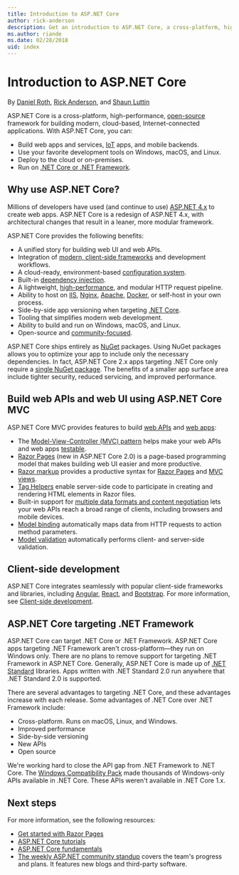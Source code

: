 ```yaml
---
title: Introduction to ASP.NET Core
author: rick-anderson
description: Get an introduction to ASP.NET Core, a cross-platform, high-performance, open-source framework for building modern, cloud-based, Internet-connected applications.
ms.author: riande
ms.date: 02/28/2018
uid: index
---
```

# Introduction to ASP.NET Core

By [Daniel Roth](https://github.com/danroth27), [Rick Anderson](https://twitter.com/RickAndMSFT), and [Shaun Luttin](https://twitter.com/dicshaunary)

ASP.NET Core is a cross-platform, high-performance, [open-source](https://github.com/aspnet/home) framework for building modern, cloud-based, Internet-connected applications. With ASP.NET Core, you can:

* Build web apps and services, [IoT](https://www.microsoft.com/internet-of-things/) apps, and mobile backends.
* Use your favorite development tools on Windows, macOS, and Linux.
* Deploy to the cloud or on-premises.
* Run on [.NET Core or .NET Framework](https://docs.microsoft.com/dotnet/articles/standard/choosing-core-framework-server).

## Why use ASP.NET Core?

Millions of developers have used (and continue to use) [ASP.NET 4.x](https://docs.microsoft.com/aspnet/overview) to create web apps. ASP.NET Core is a redesign of ASP.NET 4.x, with architectural changes that result in a leaner, more modular framework.

ASP.NET Core provides the following benefits:

* A unified story for building web UI and web APIs.
* Integration of [modern, client-side frameworks](xref:client-side/index) and development workflows.
* A cloud-ready, environment-based [configuration system](xref:fundamentals/configuration/index).
* Built-in [dependency injection](xref:fundamentals/dependency-injection).
* A lightweight, [high-performance](https://github.com/aspnet/benchmarks), and modular HTTP request pipeline.
* Ability to host on [IIS](xref:host-and-deploy/iis/index), [Nginx](xref:host-and-deploy/linux-nginx), [Apache](xref:host-and-deploy/linux-apache), [Docker](xref:host-and-deploy/docker/index), or self-host in your own process.
* Side-by-side app versioning when targeting [.NET Core](https://docs.microsoft.com/dotnet/articles/standard/choosing-core-framework-server).
* Tooling that simplifies modern web development.
* Ability to build and run on Windows, macOS, and Linux.
* Open-source and [community-focused](https://live.asp.net/).

ASP.NET Core ships entirely as [NuGet](https://www.nuget.org/) packages. Using NuGet packages allows you to optimize your app to include only the necessary dependencies. In fact, ASP.NET Core 2.x apps targeting .NET Core only require a [single NuGet package](xref:fundamentals/metapackage). The benefits of a smaller app surface area include tighter security, reduced servicing, and improved performance.

## Build web APIs and web UI using ASP.NET Core MVC

ASP.NET Core MVC provides features to build [web APIs](xref:tutorials/index#build-web-apis) and [web apps](xref:tutorials/index#build-web-apps):

* The [Model-View-Controller (MVC) pattern](xref:mvc/overview) helps make your web APIs and web apps [testable](xref:test/index).
* [Razor Pages](xref:razor-pages/index) (new in ASP.NET Core 2.0) is a page-based programming model that makes building web UI easier and more productive.
* [Razor markup](xref:mvc/views/razor) provides a productive syntax for [Razor Pages](xref:razor-pages/index) and [MVC views](xref:mvc/views/overview).
* [Tag Helpers](xref:mvc/views/tag-helpers/intro) enable server-side code to participate in creating and rendering HTML elements in Razor files.
* Built-in support for [multiple data formats and content negotiation](xref:web-api/advanced/formatting) lets your web APIs reach a broad range of clients, including browsers and mobile devices.
* [Model binding](xref:mvc/models/model-binding) automatically maps data from HTTP requests to action method parameters.
* [Model validation](xref:mvc/models/validation) automatically performs client- and server-side validation.

## Client-side development

ASP.NET Core integrates seamlessly with popular client-side frameworks and libraries, including [Angular](xref:spa/angular), [React](xref:spa/react), and [Bootstrap](xref:client-side/bootstrap). For more information, see [Client-side development](xref:client-side/index).

## ASP.NET Core targeting .NET Framework

ASP.NET Core can target .NET Core or .NET Framework. ASP.NET Core apps targeting .NET Framework aren't cross-platform&mdash;they run on Windows only. There are no plans to remove support for targeting .NET Framework in ASP.NET Core. Generally, ASP.NET Core is made up of [.NET Standard](/dotnet/standard/net-standard) libraries. Apps written with .NET Standard 2.0 run anywhere that .NET Standard 2.0 is supported.

There are several advantages to targeting .NET Core, and these advantages increase with each release. Some advantages of .NET Core over .NET Framework include:

* Cross-platform. Runs on macOS, Linux, and Windows.
* Improved performance
* Side-by-side versioning
* New APIs
* Open source

We're working hard to close the API gap from .NET Framework to .NET Core. The [Windows Compatibility Pack](/dotnet/core/porting/windows-compat-pack) made thousands of Windows-only APIs available in .NET Core. These APIs weren't available in .NET Core 1.x.

## Next steps

For more information, see the following resources:

* [Get started with Razor Pages](xref:tutorials/razor-pages/razor-pages-start)
* [ASP.NET Core tutorials](xref:tutorials/index)
* [ASP.NET Core fundamentals](xref:fundamentals/index)
* [The weekly ASP.NET community standup](https://live.asp.net/) covers the team's progress and plans. It features new blogs and third-party software.
